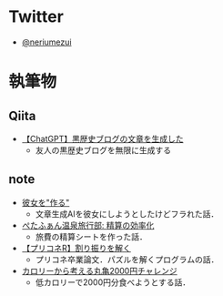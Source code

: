 # Twitter
- [@neriumezui](https://x.com/neriumezui)
# 執筆物
## Qiita
- [【ChatGPT】黒歴史ブログの文章を生成した](https://qiita.com/neriumezui/items/5ab61b8c848f48c8a207)
  - 友人の黒歴史ブログを無限に生成する
## note
- [彼女を"作る"](https://note.com/neriumezui/n/nf81b6de3deac)
  - 文章生成AIを彼女にしようとしたけどフラれた話．
- [ぺたふぁん温泉旅行部: 精算の効率化](https://note.com/neriumezui/n/n49ac8d32454e)
  - 旅費の精算シートを作った話．
- [【プリコネR】割り振りを解く](https://note.com/neriumezui/n/n2e9e776dba85)
  - プリコネ卒業論文．パズルを解くプログラムの話．
- [カロリーから考える丸亀2000円チャレンジ](https://note.com/neriumezui/n/n4e40d9e2821a)
  - 低カロリーで2000円分食べようとする話．